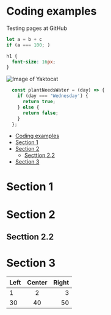 # Coding examples
Testing pages at GitHub
```javascript
let a = b + c
if (a === 100; )

```

```css
h1 {
  font-size: 16px;
}
```
![Image of Yaktocat](https://janne-a.github.io/images/../../../images/css-grid-autofit-1.png)


```javascript
  const plantNeedsWater = (day) => {
    if (day === 'Wednesday') {
      return true;
    } else {
      return false;
    }
  };
```
- [Coding examples](#coding-examples)
- [Section 1](#section-1)
- [Section 2](#section-2)
  - [Secttion 2.2](#secttion-22)
- [Section 3](#section-3)

# Section 1

# Section 2

## Secttion 2.2

# Section 3

| Left | Center | Right |
| :--- | :----: | ----: |
| 1    |   2    |     3 |
| 30   |   40   |    50 |
